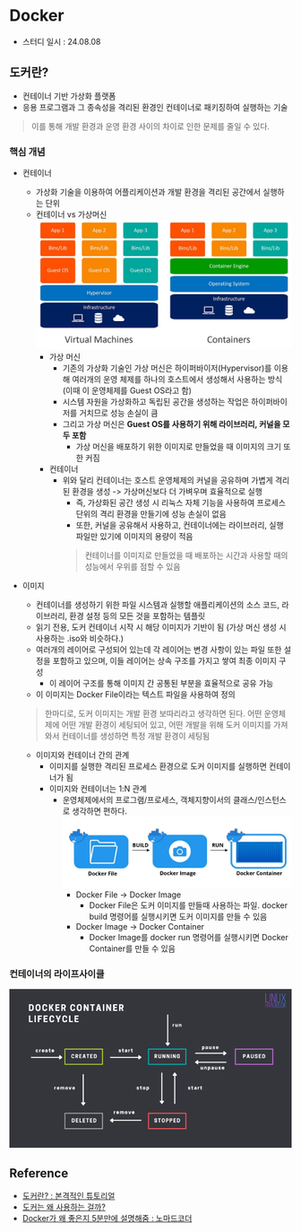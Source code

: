 # Docker
- 스터디 일시 : 24.08.08

## 도커란?
* 컨테이너 기반 가상화 플랫폼
* 응용 프로그램과 그 종속성을 격리된 환경인 컨테이너로 패키징하여 실행하는 기술
> 이를 통해 개발 환경과 운영 환경 사이의 차이로 인한 문제를 줄일 수 있다.

### 핵심 개념
* 컨테이너
  * 가상화 기술을 이용하여 어플리케이션과 개발 환경을 격리된 공간에서 실행하는 단위
  * 컨테이너 vs 가상머신
  ![alt text](./img/containerVSvm.png)
    * 가상 머신
      * 기존의 가상화 기술인 가상 머신은 하이퍼바이저(Hypervisor)를 이용해 여러개의 운영 체제를 하나의 호스트에서 생성해서 사용하는 방식 (이때 이 운영체제를 Guest OS라고 함)
      * 시스템 자원을 가상화하고 독립된 공간을 생성하는 작업은 하이퍼바이저를 거치므로 성능 손실이 큼
      * 그리고 가상 머신은 **Guest OS를 사용하기 위해 라이브러리, 커널을 모두 포함**
        * 가상 머신을 배포하기 위한 이미지로 만들었을 때 이미지의 크기 또한 커짐
    * 컨테이너
      * 위와 달리 컨테이너는 호스트 운영체제의 커널을 공유하며 가볍게 격리된 환경을 생성 -> 가상머신보다 더 가벼우며 효율적으로 실행
        * 즉, 가상화된 공간 생성 시 리눅스 자체 기능을 사용하여 프로세스 단위의 격리 환경을 만들기에 성능 손실이 없음
        * 또한, 커널을 공유해서 사용하고, 컨테이너에는 라이브러리, 실행 파일만 있기에 이미지의 용량이 적음
        > 컨테이너를 이미지로 만들었을 때 배포하는 시간과 사용할 때의 성능에서 우위를 점할 수 있음

* 이미지
  * 컨테이너를 생성하기 위한 파일 시스템과 실행할 애플리케이션의 소스 코드, 라이브러리, 환경 설정 등의 모든 것을 포함하는 템플릿
  * 읽기 전용, 도커 컨테이너 시작 시 해당 이미지가 기반이 됨 (가상 머신 생성 시 사용하는 .iso와 비슷하다.)
  * 여러개의 레이어로 구성되어 있는데 각 레이어는 변경 사항이 있는 파일 또한 설정을 포함하고 있으며, 이들 레이어는 상속 구조를 가지고 쌓여 최종 이미지 구성
    * 이 레이어 구조를 통해 이미지 간 공통된 부분을 효율적으로 공유 가능
  * 이 이미지는 Docker File이라는 텍스트 파일을 사용하여 정의
  > 한마디로, 도커 이미지는 개발 환경 보따리라고 생각하면 된다.
  > 어떤 운영체제에 어떤 개발 환경이 세팅되어 있고, 어떤 개발을 위해 도커 이미지를 가져와서 컨테이너를 생성하면 특정 개발 환경이 세팅됨

  * 이미지와 컨테이너 간의 관계
    * 이미지를 실행한 격리된 프로세스 환경으로 도커 이미지를 실행하면 컨테이너가 됨
    * 이미지와 컨테이너는 1:N 관계
      * 운영체제에서의 프로그램/프로세스, 객체지향이서의 클래스/인스턴스로 생각하면 편하다.
      ![alt text](./img/lifecycle.png)
        * Docker File -> Docker Image
          * Docker File은 도커 이미지를 만들때 사용하는 파일. docker build 명령어를 실행시키면 도커 이미지를 만들 수 있음
        * Docker Image -> Docker Container
          * Docker Image를 docker run 명령어를 실행시키면 Docker Container를 만들 수 있음

### 컨테이너의 라이프사이클
![alt text](./img/container_lifecycle.png)

## Reference
- [도커란? : 본격적인 튜토리얼](https://seosh817.tistory.com/345)
- [도커는 왜 사용하는 걸까?](https://mvje.tistory.com/161)
- [Docker가 왜 좋은지 5분만에 설명해줌 : 노마드코더](https://youtu.be/chnCcGCTyBg?si=lL4d2iitiFEXwDlv)